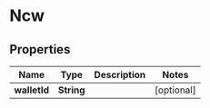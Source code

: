 

# Ncw


## Properties

| Name | Type | Description | Notes |
|------------ | ------------- | ------------- | -------------|
|**walletId** | **String** |  |  [optional] |



